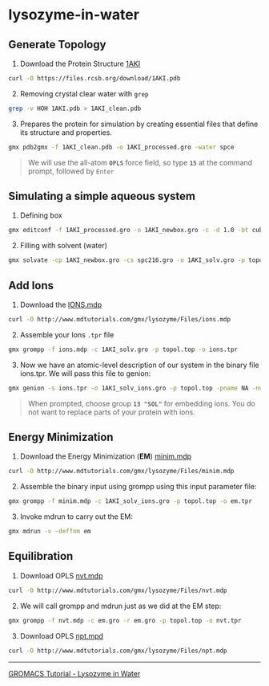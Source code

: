 # lysozyme-in-water

## Generate Topology
1. Download the Protein Structure [1AKI](https://www.rcsb.org/structure/1aki)
```bash
curl -O https://files.rcsb.org/download/1AKI.pdb
```
2. Removing crystal clear water with `grep`
```bash
grep -v HOH 1AKI.pdb > 1AKI_clean.pdb
```
3. Prepares the protein for simulation by creating essential files that define its structure and properties.
```bash
gmx pdb2gmx -f 1AKI_clean.pdb -o 1AKI_processed.gro -water spce
```
> We will use the all-atom **`OPLS`** force field, so type **`15`** at the command prompt, followed by `Enter`


## Simulating a simple aqueous system

1. Defining box
```bash
gmx editconf -f 1AKI_processed.gro -o 1AKI_newbox.gro -c -d 1.0 -bt cubic
```

2. Filling with solvent (water)
```bash
gmx solvate -cp 1AKI_newbox.gro -cs spc216.gro -o 1AKI_solv.gro -p topol.top
```


## Add Ions
1. Download the [IONS.mdp](http://www.mdtutorials.com/gmx/lysozyme/Files/ions.mdp)
```bash
curl -O http://www.mdtutorials.com/gmx/lysozyme/Files/ions.mdp
```

2. Assemble your Ions `.tpr` file
```bash
gmx grompp -f ions.mdp -c 1AKI_solv.gro -p topol.top -o ions.tpr
```

3. Now we have an atomic-level description of our system in the binary file ions.tpr. We will pass this file to genion:
```bash
gmx genion -s ions.tpr -o 1AKI_solv_ions.gro -p topol.top -pname NA -nname CL -neutral
```
> When prompted, choose group **`13 "SOL"`** for embedding ions. You do not want to replace parts of your protein with ions.


## Energy Minimization
1. Download the Energy Minimization (**EM**) [minim.mdp](http://www.mdtutorials.com/gmx/lysozyme/Files/minim.mdp)
```bash
curl -O http://www.mdtutorials.com/gmx/lysozyme/Files/minim.mdp
```

2. Assemble the binary input using grompp using this input parameter file:
```bash
gmx grompp -f minim.mdp -c 1AKI_solv_ions.gro -p topol.top -o em.tpr
```

3. Invoke mdrun to carry out the EM:
```bash
gmx mdrun -v -deffnm em
```

<!-- Review if its needed -->
<!-- 4. Let's do a bit of analysis. The em.edr file contains all of the energy terms that GROMACS collects during EM. You can analyze any .edr file using the GROMACS energy module:

```bash
gmx energy -f em.edr -o potential.xvg
``` -->


## Equilibration

1. Download OPLS [nvt.mdp](http://www.mdtutorials.com/gmx/lysozyme/Files/nvt.mdp)
```bash
curl -O http://www.mdtutorials.com/gmx/lysozyme/Files/nvt.mdp
```

2. We will call grompp and mdrun just as we did at the EM step:
```bash
gmx grompp -f nvt.mdp -c em.gro -r em.gro -p topol.top -o nvt.tpr
```

<!-- Review if its needed -->
<!--
```bash
gmx mdrun -deffnm nvt
```
-->
<!-- 4. Analyze the temperature progression, again using energy: -->
<!--
```bash
gmx energy -f nvt.edr -o temperature.xvg
```
-->

3. Download OPLS [npt.mpd](http://www.mdtutorials.com/gmx/lysozyme/Files/npt.mdp)
```bash
curl -O http://www.mdtutorials.com/gmx/lysozyme/Files/npt.mdp
```

___
[GROMACS Tutorial - Lysozyme in Water](http://www.mdtutorials.com/gmx/lysozyme/index.html)
